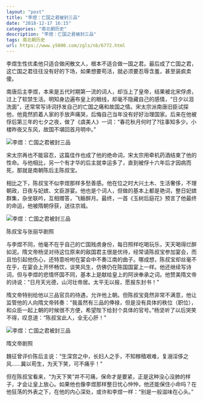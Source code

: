 ```yaml
---
layout: "post"
title: "李煜：亡国之君被封三品"
date: "2018-12-17 16:15"
categories: "南北朝历史"
description: "李煜：亡国之君被封三品"
tags: 南北朝历史
url: https://www.y5000.com/zgls/nb/6772.html
---
```






李煜生性优柔他只适合做闲散文人，根本不适合做一国之君。最后成了亡国之君，这亡国之君往往没有好的下场，如果想要苟活，就必须要忍辱含羞，甚至装疯卖傻。

南唐后主李煜，本来是五代时期第一流的词人，却当上了皇帝，结果被北宋俘虏，过上了软禁生活。明知身边遍布皇上的眼线，却毫不隐藏自己的感情，“日夕以泪洗面”，还常常写诗词抒发自己的亡国之痛和故国之情。宋太宗派南唐旧臣试探他，他竟然抓着人家的手放声痛哭，后悔自己当年没有好好治理国家。后来在他被俘后第三年的七夕之夜，做了《虞美人》一词：“春花秋月何时了?往事知多少。小楼昨夜又东风，故国不堪回首月明中。”

![李煜：亡国之君被封三品](/uploads/allimg/161208/6-16120Q02605426.JPG)

宋太宗再也不能容忍，这篇佳作也成了他的绝命词，宋太宗用牵机药酒结束了他的性命。与他相比，另一个有才华的后主就幸运多了，直到被俘十六年后才因病而死，那就是南朝陈后主陈叔宝。

相比之下，陈叔宝不似李煜那样多愁善感。他在位之时大兴土木、生活奢侈，不理朝政，日夜与妃嫔、文臣游宴。他也是个词人，但做的基本上都是艳词，整日妃嫔群集，杂坐联吟，互相赠答，飞觞醉月。最终，一首《玉树后庭花》预言了他最终的命运，他被隋朝俘获，送往京城。

![李煜：亡国之君被封三品](/uploads/allimg/161208/6-16120Q02F24C.JPG)

陈叔宝与张丽华剧照

与李煜不同，他毫不在乎自己的亡国贱虏身份，每日照样吃喝玩乐，天天喝得烂醉如泥。隋文帝杨坚对待这位原来的敌国君主很是优待，经常请陈叔宝参加宴会，而且怕引起他伤心，还特意吩咐在宴会中不奏江南的曲子。哪成想，陈叔宝却丝毫不在乎，在宴会上开怀畅饮，谈笑风生，仿佛仍在陈国国宴上一样。他还继续写诗词，但与李煜的悲情怀国不同，基本上是献给皇上的阿谀奉承之词。他赞美隋文帝的诗说：“日月天光德，山河壮帝居。太平无以报，愿报东封书！”

隋文帝特别给他以三品官员的待遇，允许他上朝。但陈叔宝竟然非常不满意，他让监管他的人向隋文帝转奏：“我虽然有三品的俸禄，但是没有具体的秩位（职位），和众臣一起上朝的时候很不方便，希望陛下给封个具体的官号。”杨坚听了以后哭笑不得，叹息道：“陈叔宝此人，全无心肝！”

![李煜：亡国之君被封三品](/uploads/allimg/161208/6-16120Q0201IN.JPG)

隋文帝剧照

魏征曾评价陈后主说：“生深宫之中，长妇人之手，不知稼穑艰难，复溺淫侈之风......冀以苟生，为天下笑，可不痛乎！”

但在陈叔宝看来，“为天下笑”并不可痛，保命才是要紧，正是这种没心没肺的样子，才会让皇上放心。如果他也像李煜那样整日忧心忡忡，他还能保住小命吗？在他狂荡的外表之下，在他的内心深处，或许和李煜一样：“别是一般滋味在心头。”
